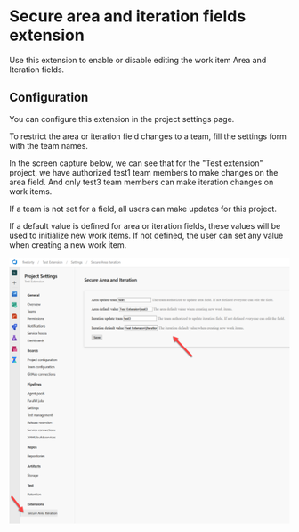 # Secure area and iteration fields extension

Use this extension to enable or disable editing the work item Area and Iteration fields.

## Configuration

You can configure this extension in the project settings page.

To restrict the area or iteration field changes to a team, fill the settings form with the team names.

In the screen capture below, we can see that for the "Test extension" project, we have authorized test1 team members to make changes on the area field. And only test3 team members can make iteration changes on work items.

If a team is not set for a field, all users can make updates for this project.

If a default value is defined for area or iteration fields, these values will be used to initialize new work items. If not defined, the user can set any value when creating a new work item.

![](static/project_setup.png)